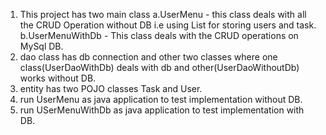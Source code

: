 1. This project has two main class
	a.UserMenu - this class deals with all the CRUD Operation without DB i.e using List 		for storing users and task.
	b.UserMenuWithDb - This class deals with the CRUD operations on MySql DB.
2. dao class has db connection and other two classes where one class(UserDaoWithDb) deals with db and other(UserDaoWithoutDb) works without DB.
3. entity has two POJO classes Task and User.
4. run UserMenu as java application to test implementation without DB.
5. run USerMenuWithDb as java application to test implementation with DB.